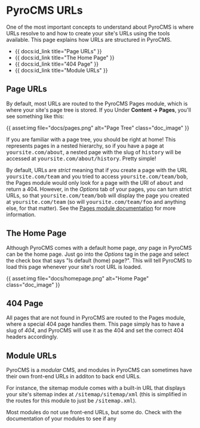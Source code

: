 # PyroCMS URLs

One of the most important concepts to understand about PyroCMS is where URLs resolve to and how to create your site's URLs using the tools available. This page explains how URLs are structured in PyroCMS.

* {{ docs:id_link title="Page URLs" }}
* {{ docs:id_link title="The Home Page" }}
* {{ docs:id_link title="404 Page" }}
* {{ docs:id_link title="Module URLs" }}

</div>
<div class="doc_content">

## Page URLs

By default, most URLs are routed to the PyroCMS Pages module, which is where your site's page tree is stored. If you Under **Content &rarr; Pages**, you'll see something like this:

{{ asset:img file="docs/pages.png" alt="Page Tree" class="doc_image" }}

If you are familiar with a page tree, you should be right at home! This represents pages in a nested hierarchy, so if you have a page at <samp>yoursite.com/about</samp>, a nested page with the slug of <samp>history</samp> will be accessed at <samp>yoursite.com/about/history</samp>. Pretty simple!

By default, URLs are _strict_ meaning that if you create a page with the URL <samp>yoursite.com/team</samp> and you tried to access <samp>yoursite.com/team/bob</samp>, the Pages module would only look for a page with the URI of <samp>about</samp> and return a 404. However, in the <dfn>Options</dfn> tab of your pages, you can turn strict URLs, so that <samp>yoursite.com/team/bob</samp> will display the page you created at <samp>yoursite.com/team</samp> (so will <samp>yoursite.com/team/foo</samp> and anything else, for that matter). See the <a href="">Pages module documentation</a> for more information. 

## The Home Page

Although PyroCMS comes with a default home page, _any_ page in PyroCMS can be the home page. Just go into the <dfn>Options</dfn> tag in the page and select the check box that says "Is default (home) page?". This will tell PyroCMS to load this page whenever your site's root URL is loaded.

{{ asset:img file="docs/homepage.png" alt="Home Page" class="doc_image" }}

## 404 Page

All pages that are not found in PyroCMS are routed to the Pages module, where a special 404 page handles them. This page simply has to have a slug of <dfn>404</dfn>, and PyroCMS will use it as the 404 and set the correct 404 headers accordingly.

## Module URLs

PyroCMS is a _modular_ CMS, and modules in PyroCMS can sometimes have their own front-end URLs in additon to back end URLs.

For instance, the sitemap module comes with a built-in URL that displays your site's sitemap index at <samp>/sitemap/sitemap/xml</samp> (this is simplified in the routes for this module to just be <samp>/sitemap.xml</samp>).

Most modules do not use front-end URLs, but some do. Check with the documentation of your modules to see if any 